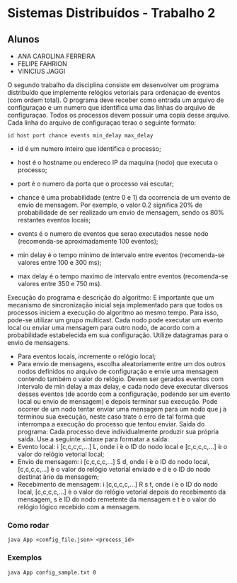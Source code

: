 # Sistemas Distribuídos - Trabalho 2

## Alunos

- ANA CAROLINA FERREIRA
- FELIPE FAHRION
- VINICIUS JAGGI


O segundo trabalho da disciplina consiste em desenvolver um programa distribuído que implemente relógios vetoriais para ordenaçao de eventos (com ordem total). 
O programa deve receber como entrada um arquivo de configuraçao e um numero que identifica uma das linhas do arquivo de configuraçao. 
Todos os processos devem possuir uma copia desse arquivo. Cada linha do arquivo de configuraçao terao o seguinte formato:

```
id host port chance events min_delay max_delay
```

-  id é um numero inteiro que identifica o processo;

-  host é o hostname ou endereco IP da maquina (nodo) que executa o processo;
-  port é o numero da porta que o processo vai escutar;
-  chance é uma probabilidade (entre 0 e 1) da ocorrencia de um evento de envio de mensagem. Por exemplo, o valor 0.2 significa 20% de probabilidade de ser realizado um envio de mensagem, sendo os 80% restantes eventos locais;
-  events é o numero de eventos que serao executados nesse nodo (recomenda-se aproximadamente 100 eventos);
-  min delay é o tempo minimo de intervalo entre eventos (recomenda-se valores entre 100 e 300 ms);
-  max delay é o tempo maximo de intervalo entre eventos (recomenda-se valores entre 350 e 750 ms).

Execução do programa e descrição do algoritmo:
 ́E importante que um mecanismo de sincronização inicial seja implementado para que todos os processos iniciem a execução do algoritmo ao mesmo
tempo. Para isso, pode-se utilizar um grupo multicast. Cada nodo pode executar um evento local ou enviar uma mensagem para outro nodo, de acordo com a probabilidade estabelecida em sua configuração. Utilize datagramas
para o envio de mensagens.
-  Para eventos locais, incremente o relógio local;
-  Para envio de mensagens, escolha aleatoriamente entre um dos outros
nodos definidos no arquivo de configuração e envie uma mensagem contendo também o valor do relógio.
Devem ser gerados eventos com intervalo de min delay a max delay, e cada nodo deve executar diversos desses eventos (de acordo com a configuração,
podendo ser um evento local ou envio de mensagem) e depois terminar sua
execução. Pode ocorrer de um nodo tentar enviar uma mensagem para um
nodo que j ́a terminou sua execução, neste caso trate o erro de tal forma que
interrompa a execução do processo que tentou enviar.
Saída do programa:
Cada processo deve individualmente produzir sua própria saída. Use a
seguinte sintaxe para formatar a saída:
-  Evento local: i [c,c,c,c,...] L, onde i  ́e o ID do nodo local e [c,c,c,c,...]
 ́e o valor do relógio vetorial local;
-  Envio de mensagem: i [c,c,c,c,...] S d, onde i  ́e o ID do nodo local,
[c,c,c,c,...]  ́e o valor do relógio vetorial enviado e d  ́e o ID do nodo
destinat ́ario da mensagem;
-  Recebimento de mensagem: i [c,c,c,c,...] R s t, onde i  ́e o ID do nodo
local, [c,c,c,c,...]  ́e o valor do relógio vetorial depois do recebimento
da mensagem, s  ́e ID do nodo remetente da mensagem e t  ́e o valor do
relógio lógico recebido com a mensagem.

### Como rodar

```
java App <config_file.json> <process_id>

```

### Exemplos

```
java App config_sample.txt 0

```